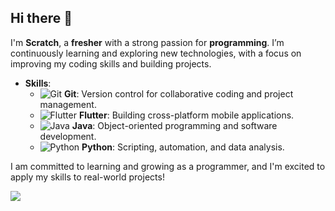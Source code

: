 ## Hi there 👋

I'm **Scratch**, a **fresher** with a strong passion for **programming**. I’m continuously learning and exploring new technologies, with a focus on improving my coding skills and building projects.

- **Skills**:
  - ![Git](https://img.shields.io/badge/Git-F05032?style=for-the-badge&logo=git&logoColor=white) **Git**: Version control for collaborative coding and project management.
  - ![Flutter](https://img.shields.io/badge/Flutter-02569B?style=for-the-badge&logo=flutter&logoColor=white) **Flutter**: Building cross-platform mobile applications.
  - ![Java](https://img.shields.io/badge/Java-007396?style=for-the-badge&logo=java&logoColor=white) **Java**: Object-oriented programming and software development.
  - ![Python](https://img.shields.io/badge/Python-3776AB?style=for-the-badge&logo=python&logoColor=white) **Python**: Scripting, automation, and data analysis.

I am committed to learning and growing as a programmer, and I'm excited to apply my skills to real-world projects!

<a href="https://www.linkedin.com/in/gouri-s-nair-58a181335"><img src="https://img.shields.io/badge/-LinkedIn-0072b1?&style=for-the-badge&logo=linkedin&logoColor=white" /></a>


